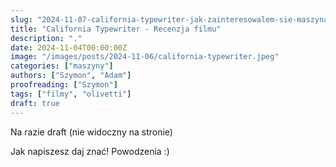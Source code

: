 ```yaml
---
slug: "2024-11-07-california-typewriter-jak-zainteresowalem-sie-maszynami-do-pisania"
title: "California Typewriter - Recenzja filmu"
description: "."
date: 2024-11-04T00:00:00Z
image: "/images/posts/2024-11-06/california-typewriter.jpeg"
categories: ["maszyny"]
authors: ["Szymon", "Adam"]
proofreading: ["Szymon"]
tags: ["filmy", "olivetti"]
draft: true
---
```



Na razie draft (nie widoczny na stronie)

Jak napiszesz daj znać! Powodzenia :)
